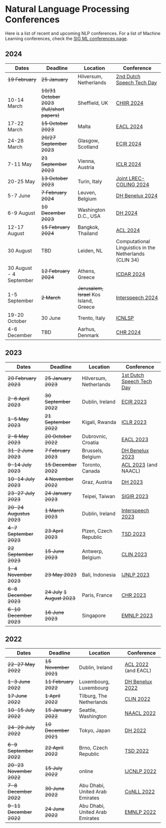 # Natural Language Processing Conferences

Here is a list of recent and upcoming NLP conferences.
For a list of Machine Learning conferences, check the [SIG ML conferences page](https://github.com/NLeSC/Machine_Learning_SIG/blob/master/conferences.md).


## 2024

| Dates | Deadline | Location | Conference |
| ----- | -------- | -------- | ---------- |
| ~~19 February~~ | ~~25 January~~ | Hilversum, Netherlands | [2nd Dutch Speech Tech Day](https://sites.google.com/view/dutchspeechtechday/home) |
| 10-14 March | ~~10/31 October 2023 (full/short papers)~~ | Sheffield, UK | [CHIIR 2024](https://chiir2024.github.io/) |
| 17-22 March | ~~15 October 2023~~ | Malta | [EACL 2024](https://2024.eacl.org/) | 
| 24-28 March | ~~20/27 September 2023~~ | Glasgow, Scotland | [ECIR 2024](https://www.ecir2024.org/)
| 7-11 May | ~~21 September 2023~~ | Vienna, Austria | [ICLR 2024](https://iclr.cc/Conferences/2024) |
| 20-25 May | ~~13 October 2023~~ | Turin, Italy | [Joint LREC-COLING 2024](https://lrec-coling-2024.lrec-conf.org/) |
| 5-7 June | ~~7 February 2024~~ | Leuven, Belgium | [DH Benelux 2024](https://2024.dhbenelux.org/) |
| 6-9 August | ~~10 December 2023~~ | Washington D.C., USA | [DH 2024](https://dh2024.adho.org/) |
| 12-17 August | ~~15 February 2024~~ | Bangkok, Thailand | [ACL 2024](https://2024.aclweb.org/) |
| 30 August | TBD | Leiden, NL | Computational Linguistics in the Netherlands (CLIN 34) |
| 30 August - 4 September | ~~12 February 2024~~ | Athens, Greece | [ICDAR 2024](https://icdar2024.net/) |
| 1-5 September | ~~2 March~~ | ~~Jerusalem, Israel~~ Kos Island, Greece | [Interspeech 2024](https://interspeech2024.org/) |
| 19-20 October | 30 June | Trento, Italy | [ICNLSP](https://www.icnlsp.org/2024welcome/) |
| 4-6 December | TBD | Aarhus, Denmark | [CHR 2024](https://2024.computational-humanities-research.org/) |

## 2023

| Dates | Deadline | Location | Conference |
| ----- | -------- | -------- | ---------- |
| ~~20 February 2023~~ | ~~25 January 2023~~| Hilversum, Netherlands | [1st Dutch Speech Tech Day](https://sites.google.com/view/dutchspeechtechday/home) |
| ~~2-6 April 2023~~ | ~~30 September 2022~~ | Dublin, Ireland | [ECIR 2023](https://ecir2023.org/) |
| ~~1-5 May 2023~~ | ~~21 September 2022~~ | Kigali, Rwanda | [ICLR 2023](https://iclr.cc/) |
| ~~2-6 May 2023~~ | ~~20 October 2022~~ | Dubrovnic, Croatia | [EACL 2023](https://2023.eacl.org) |
| ~~31-2 June 2023~~ | ~~7 February 2023~~ | Brussels, Belgium | [DH Benelux 2023](https://2023.dhbenelux.org) |
| ~~9-14 July 2023~~ | ~~15 December 2022~~ | Toronto, Canada | [ACL 2023](https://2023.aclweb.org) (and NAACL) |
| ~~10-14 July 2023~~ | ~~4 November 2022~~ | Graz, Austria | [DH 2023](https://dh2023.adho.org) |
| ~~23-27 July 2023~~| ~~24 January 2023~~ | Teipei, Taiwan | [SIGIR 2023](https://sigir.org/sigir2023/) |
| ~~20-24 Augustus 2023~~ | ~~1 March 2023~~ | Dublin, Ireland | [Interspeech 2023](https://www.interspeech2023.org/) |
| ~~4-7 September 2023~~ | ~~23 April 2023~~ | Plzen, Czech Republic | [TSD 2023](https://www.tsdconference.org/tsd2023) |
| ~~22 September 2023~~ | ~~15 June 2023~~ | Antwerp, Belgium | [CLIN 2023](https://clin33.uantwerpen.be/) |
| ~~1-4 November 2023~~ | ~~23 May 2023~~ | Bali, Indonesia | [IJNLP 2023](http://www.ijcnlp-aacl2023.org/) |
| ~~6-8 December 2023~~ | ~~24 July~~ ~~1 August 2023~~ | Paris, France | [CHR 2023](https://2023.computational-humanities-research.org/cfp/) |
| ~~6-10 December 2023~~ | ~~16 June 2023~~| Singapore | [EMNLP 2023](https://2023.emnlp.org/) |

## 2022

| Dates | Deadline | Location | Conference |
| ----- | -------- | -------- | ---------- |
| ~~22-27 May 2022~~ | ~~15 November 2021~~ | Dublin, Ireland | [ACL 2022](https://www.2022.aclweb.org) (and EACL) |
| ~~1-3 June 2022~~ | ~~11 February 2022~~ | Luxembourg, Luxembourg | [DH Benelux 2022](https://2022.dhbenelux.org/) |
| ~~17 June 2022~~ | ~~1 April 2022~~ | Tilburg, The Netherlands | [CLIN 2022](https://clin2022.uvt.nl/) |
| ~~10-15 July 2022~~ | ~~15 January 2022~~ | Seattle, Washington | [NAACL 2022](https://2022.naacl.org/) |
| ~~24-29 July 2022~~ | ~~10 December 2021~~ | Tokyo, Japan | [DH 2022](https://dh2022.adho.org) |
| ~~6-9 September 2022~~ | ~~22 April 2022~~ | Brno, Czech Republic | [TSD 2022](https://www.tsdconference.org/tsd2022) |
| ~~20-23 November 2022~~ | ~~15 July 2022~~ | online | [IJCNLP 2022](https://www.aacl2022.org) |
| ~~7-8 December 2022~~ | ~~30 June 2022~~ | Abu Dhabi, United Arab Emirates | [CoNLL 2022](https://conll.org/2022) |
| ~~9-11 December 2022~~ | ~~24 June 2022~~ | Abu Dhabi, United Arab Emirates | [EMNLP 2022](https://2022.emnlp.org) |

